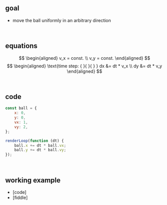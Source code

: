## goal
+ move the ball uniformly in an arbitrary direction

<br>

## equations
$$
\begin{aligned}
v_x = const. \\
v_y = const.
\end{aligned}
$$
$$
\begin{aligned}
\text{time step: { }{ }{ } } dx &= dt * v_x \\
dy &= dt * v_y
\end{aligned}
$$

<br>

## code
```js
const ball = {
    x: 0,
    y: 0,
    vx: 1,
    vy: 2,
};

renderLoop(function (dt) {
    ball.x += dt * ball.vx;
    ball.y += dt * ball.vy;
});
```

<br>

## working example

+ [code]
+ [fiddle]
